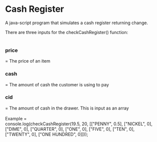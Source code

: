 # Cash Register
A java-script program that simulates a cash register returning change.

There are three inputs for the checkCashRegister() function:
<br><br>
<h3>price</h3> = The price of an item
<br>
<h3>cash</h3> = The amount of cash the customer is using to pay
<br>
<h3>cid</h3> = The amount of cash in the drawer. This is input as an array
<br><br>
Example =
<br>
console.log(checkCashRegister(19.5, 20, [["PENNY", 0.5], ["NICKEL", 0], ["DIME", 0], ["QUARTER", 0], ["ONE", 0], ["FIVE", 0], ["TEN", 0], ["TWENTY", 0], ["ONE HUNDRED", 0]]));
